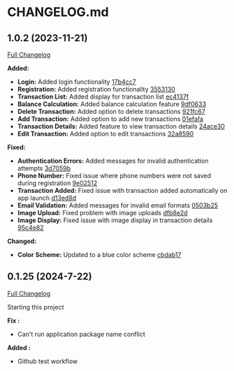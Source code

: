 # CHANGELOG.md

## 1.0.2 (2023-11-21)

[Full Changelog](https://github.com/izzalDev/finance-management/compare/v0.1.32...v1.0.0)

**Added:**

- **Login:** Added login functionality [17b4cc7](https://github.com/izzalDev/finance-management/commit/17b4cc7edbaefeb74f05f71f3914e49c0dd982a7)
- **Registration:** Added registration functionality [3553130](https://github.com/izzalDev/finance-management/commit/3553130a3ce2cc2e3eb33f5625814fa317bd4dbc)
- **Transaction List:** Added display for transaction list [ec4137f](https://github.com/izzalDev/finance-management/commit/ec4137ff1229c36b31c3e013744276c7fa411222)
- **Balance Calculation:** Added balance calculation feature [9df0633](https://github.com/izzalDev/finance-management/commit/9df063343cda62caf2e10ecaf8f9226d98f6054c)
- **Delete Transaction:** Added option to delete transactions [921fc67](https://github.com/izzalDev/finance-management/commit/921fc67cbeea6f9cc6db3972da936b08c2399ca1)
- **Add Transaction:** Added option to add new transactions [01efafa](https://github.com/izzalDev/finance-management/commit/01efafab38a14b48197e60439e5f8f286294a555)
- **Transaction Details:** Added feature to view transaction details [24ace30](https://github.com/izzalDev/finance-management/commit/24ace30dff73683a7abe1160b9e77cc190f8efcd)
- **Edit Transaction:** Added option to edit transactions [32a8590](https://github.com/izzalDev/finance-management/commit/32a8590c22b9c879dcbe3a317fb9eba0dd183341)

**Fixed:**

- **Authentication Errors:** Added messages for invalid authentication attempts [3d7059b](https://github.com/izzalDev/finance-management/commit/3d7059bd5132bf5777b3330a613ba7a52fd3f893)
- **Phone Number:** Fixed issue where phone numbers were not saved during registration [9e02512](https://github.com/izzalDev/finance-management/commit/9e025123d0b1059ef9784464c25e043ffbaed79f)
- **Transaction Added:** Fixed issue with transaction added automatically on app launch [d13ed8d](https://github.com/izzalDev/finance-management/commit/d13ed8d931c42da2076e537072fa781fdb316326)
- **Email Validation:** Added messages for invalid email formats [0503b25](https://github.com/izzalDev/finance-management/commit/0503b25921577a3cdb195528f22368dea1254f5b)
- **Image Upload:** Fixed problem with image uploads [dfb8e2d](https://github.com/izzalDev/finance-management/commit/dfb8e2d13193b72f6f7771e9c36f3e5fb7100a7d)
- **Image Display:** Fixed issue with image display in transaction details [95c4e82](https://github.com/izzalDev/finance-management/commit/95c4e822776d66c4b7f089edd5a7d92de0d61dab)

**Changed:**

- **Color Scheme:** Updated to a blue color scheme [cbdab17](https://github.com/izzalDev/finance-management/commit/cbdab1707d5647d588bb2bb5080f78c11b8c5948)

## 0.1.25 (2024-7-22)

[Full Changelog](https://github.com/izzalDev/izlearn/compare/v1.0.1...v1.0.2)

Starting this project

**Fix :**

- Can't run application package name conflict

**Added :**

- Github test workflow
